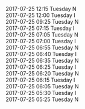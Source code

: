 2017-07-25 12:15 Tuesday  N  
2017-07-25 12:00 Tuesday  I  
2017-07-25 09:25 Tuesday  N  
2017-07-25 07:15 Tuesday  I  
2017-07-25 07:05 Tuesday  N  
2017-07-25 07:00 Tuesday  I  
2017-07-25 06:55 Tuesday  N  
2017-07-25 06:40 Tuesday  I  
2017-07-25 06:35 Tuesday  N  
2017-07-25 06:25 Tuesday  I  
2017-07-25 06:20 Tuesday  N  
2017-07-25 06:15 Tuesday  I  
2017-07-25 06:05 Tuesday  N  
2017-07-25 05:30 Tuesday  I  
2017-07-25 05:25 Tuesday  N  
